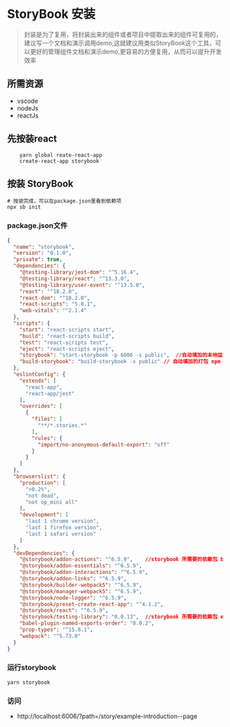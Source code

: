 # StoryBook 安装
> 封装是为了复用，将封装出来的组件或者项目中提取出来的组件可复用的，建议写一个文档和演示调用demo,这就建议用类似StoryBook这个工具，可以更好的管理组件文档和演示demo,更容易的方便复用，从而可以提升开发效率

## 所需资源
- vscode 
- nodeJs
- reactJs
## 先按装react
```shell
    yarn global reate-react-app
    create-react-app storybook
```

## 按装 StoryBook
```shell
# 按装完成，可以在package.json里看到依赖项
npx sb init
```

### package.json文件

```json
{
  "name": "storybook",
  "version": "0.1.0",
  "private": true,
  "dependencies": {
    "@testing-library/jest-dom": "^5.16.4",
    "@testing-library/react": "^13.3.0",
    "@testing-library/user-event": "^13.5.0",
    "react": "^18.2.0",
    "react-dom": "^18.2.0",
    "react-scripts": "5.0.1",
    "web-vitals": "^2.1.4"
  },
  "scripts": {
    "start": "react-scripts start",
    "build": "react-scripts build",
    "test": "react-scripts test",
    "eject": "react-scripts eject",
    "storybook": "start-storybook -p 6006 -s public",  //自动填加的本地运行方式 npm run storybook
    "build-storybook": "build-storybook -s public" // 自动填加的打包 npm run build-storybook
  },
  "eslintConfig": {
    "extends": [
      "react-app",
      "react-app/jest"
    ],
    "overrides": [
      {
        "files": [
          "**/*.stories.*"
        ],
        "rules": {
          "import/no-anonymous-default-export": "off"
        }
      }
    ]
  },
  "browserslist": {
    "production": [
      ">0.2%",
      "not dead",
      "not op_mini all"
    ],
    "development": [
      "last 1 chrome version",
      "last 1 firefox version",
      "last 1 safari version"
    ]
  },
  "devDependencies": {
    "@storybook/addon-actions": "^6.5.9",    //storybook 所需要的依赖包 begin
    "@storybook/addon-essentials": "^6.5.9",
    "@storybook/addon-interactions": "^6.5.9",
    "@storybook/addon-links": "^6.5.9",
    "@storybook/builder-webpack5": "^6.5.9",
    "@storybook/manager-webpack5": "^6.5.9",
    "@storybook/node-logger": "^6.5.9",
    "@storybook/preset-create-react-app": "^4.1.2",
    "@storybook/react": "^6.5.9",
    "@storybook/testing-library": "0.0.13",  //storybook 所需要的依赖包 end
    "babel-plugin-named-exports-order": "0.0.2",
    "prop-types": "^15.8.1",
    "webpack": "^5.73.0"
  }
}


```


### 运行storybook

```shell
yarn storybook
```

### 访问
- http://localhost:6006/?path=/story/example-introduction--page


